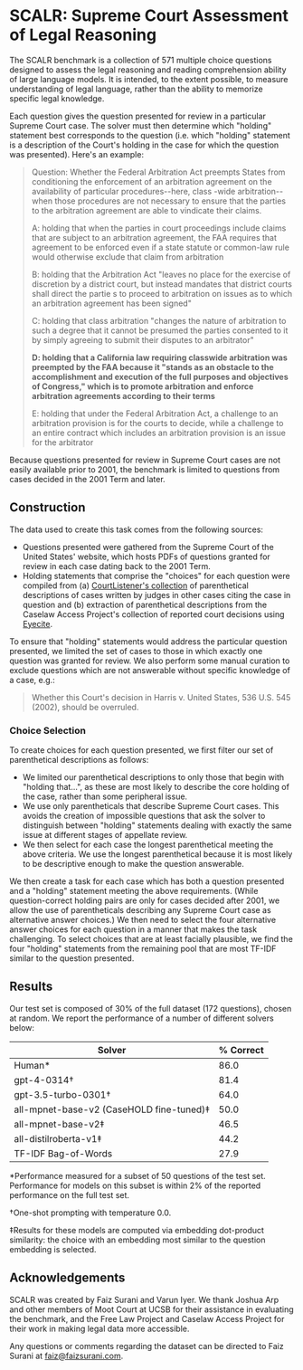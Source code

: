 # SCALR: Supreme Court Assessment of Legal Reasoning

The SCALR benchmark is a collection of 571 multiple choice questions designed to assess the legal reasoning
and reading comprehension ability of large language models. It is intended, to the extent possible, to measure
understanding of legal language, rather than the ability to memorize specific legal knowledge.

Each question gives the question presented for review in a particular Supreme Court case. The solver must
then determine which "holding" statement best corresponds to the question (i.e. which "holding" statement
is a description of the Court's holding in the case for which the question was presented). Here's an example:

> Question: Whether the Federal Arbitration Act preempts States from conditioning the enforcement of an arbitration agreement on the availability of particular procedures--here, class
-wide arbitration--when those procedures are not necessary to ensure that the parties to the arbitration agreement are able to vindicate their claims.
>
>A: holding that when the parties in court proceedings include claims that are subject to an arbitration agreement, the FAA requires that agreement to be enforced even if
a state statute or common-law rule would otherwise exclude that claim from arbitration
>
>B: holding that the Arbitration Act "leaves no place for the exercise of discretion by a district court, but instead mandates that district courts shall direct the partie
s to proceed to arbitration on issues as to which an arbitration agreement has been signed"
>
>C: holding that class arbitration "changes the nature of arbitration to such a degree that it cannot be presumed the parties consented to it by simply agreeing to submit
their disputes to an arbitrator"
>
>**D: holding that a California law requiring classwide arbitration was preempted by the FAA because it "stands as an obstacle to the accomplishment and execution of the full purposes and objectives of Congress," which is to promote arbitration and enforce arbitration agreements according to their terms**
>
>E: holding that under the Federal Arbitration Act, a challenge to an arbitration provision is for the courts to decide, while a challenge to an entire contract which includes an arbitration provision is an issue for the arbitrator

Because questions presented for review in Supreme Court cases are not easily available prior to 2001, the
benchmark is limited to questions from cases decided in the 2001 Term and later.

## Construction

The data used to create this task comes from the following sources:
- Questions presented were gathered from the Supreme Court of the United States' website, which hosts
   PDFs of questions granted for review in each case dating back to the 2001 Term.
- Holding statements that comprise the "choices" for each question were compiled from (a)
   [CourtListener's collection](https://free.law/2022/03/17/summarizing-important-cases/)
   of parenthetical descriptions of cases written by judges in other cases citing the case in question and (b)
   extraction of parenthetical descriptions from the Caselaw Access Project's collection of reported court decisions
   using [Eyecite](https://github.com/freelawproject/eyecite).

To ensure that "holding" statements would address the particular question presented, we limited
the set of cases to those in which exactly one question was granted for review. We also perform
some manual curation to exclude questions which are not answerable without specific knowledge of a case, e.g.:
>Whether this Court's decision in Harris v. United States, 536 U.S. 545 (2002), should be overruled.

### Choice Selection

To create choices for each question presented, we first filter our set of parenthetical descriptions
as follows:
- We limited our parenthetical descriptions to only those that begin with "holding that...",
as these are most  likely to describe the core holding of the case, rather than some peripheral issue.
- We use only parentheticals that describe Supreme Court cases. This avoids the creation
of impossible questions that ask the solver to distinguish between "holding" statements dealing with
exactly the same issue at different stages of appellate review.
- We then select for each case the longest parenthetical meeting the above criteria. We use the longest
  parenthetical because it is most likely to be descriptive enough to make the question answerable.


We then create a task for each case which has both a question presented and a "holding" statement
meeting the above requirements.
(While question-correct holding pairs are only for cases decided after 2001, we allow the use of
parentheticals describing any Supreme Court case as alternative answer choices.)
We then need to select the four alternative answer choices for each question in a manner that
makes the task challenging. To select choices that are at least facially plausible, we find
the four "holding" statements from the remaining pool that are most TF-IDF similar to the
question presented.

## Results

Our test set is composed of 30% of the full dataset (172 questions), chosen at random.
We report the performance of a number of different solvers below:

| Solver                                   | % Correct |
|------------------------------------------|-----------|
| Human*                                   | 86.0      |
| gpt-4-0314†                              | 81.4      |
| gpt-3.5-turbo-0301†                      | 64.0      |
| all-mpnet-base-v2 (CaseHOLD fine-tuned)‡ | 50.0      |
 | all-mpnet-base-v2‡                       | 46.5      |
| all-distilroberta-v1‡                    | 44.2      |
 | TF-IDF Bag-of-Words                      | 27.9      |

*Performance measured for a subset of 50 questions of the test set. Performance for models on this subset
is within 2% of the reported performance on the full test set.

†One-shot prompting with temperature 0.0.

‡Results for these models are computed via embedding dot-product similarity:
the choice with an embedding most similar to the question embedding is selected.

## Acknowledgements

SCALR was created by Faiz Surani and Varun Iyer. We thank Joshua Arp and other members of
Moot Court at UCSB for their assistance in evaluating the benchmark, and the Free Law Project
and Caselaw Access Project for their work in making legal data more accessible.

Any questions or comments regarding the dataset can be directed to Faiz Surani at
[faiz@faizsurani.com](mailto:faiz@faizsurani.com).

